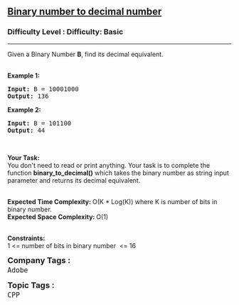 <h2><a href="https://www.geeksforgeeks.org/problems/binary-number-to-decimal-number3525/1?itm_source=geeksforgeeks&itm_medium=article&itm_campaign=practice_card">Binary number to decimal number</a></h2><h3>Difficulty Level : Difficulty: Basic</h3><hr><div class="problems_problem_content__Xm_eO"><p>Given a Binary Number <strong>B</strong>, find&nbsp;its decimal equivalent.<br>
&nbsp;</p>

<p><strong>Example 1:</strong></p>

<pre><strong>Input: </strong>B = 10001000
<strong>Output: </strong>136
</pre>

<p><strong>Example 2:</strong></p>

<pre><strong>Input: </strong>B = 101100
<strong>Output: </strong>44
</pre>

<p>&nbsp;</p>

<p><strong>Your Task:</strong><br>
You don't need to read or print anything. Your task is to complete the function&nbsp;<strong>binary_to_decimal()</strong>&nbsp;which takes the binary number as string input parameter and returns its decimal equivalent.<br>
&nbsp;</p>

<p><strong>Expected Time Complexity:&nbsp;</strong>O(K * Log(K)) where K is number of bits&nbsp;in binary number.<br>
<strong>Expected Space Complexity:&nbsp;</strong>O(1)<br>
&nbsp;</p>

<p><strong>Constraints:</strong><br>
1 &lt;= number of bits in binary number&nbsp;&nbsp;&lt;= 16</p>
</div><p><span style=font-size:18px><strong>Company Tags : </strong><br><code>Adobe</code>&nbsp;<br><p><span style=font-size:18px><strong>Topic Tags : </strong><br><code>CPP</code>&nbsp;